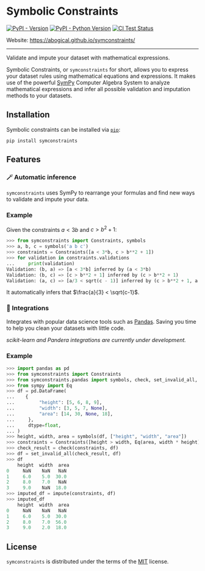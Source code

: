 # Symbolic Constraints

[![PyPI - Version](https://img.shields.io/pypi/v/symconstraints.svg?style=for-the-badge)](https://pypi.org/project/symconstraints)
[![PyPI - Python Version](https://img.shields.io/pypi/pyversions/symconstraints.svg?style=for-the-badge)](https://pypi.org/project/symconstraints)
[![CI Test Status](https://img.shields.io/github/actions/workflow/status/abogical/symconstraints/tests.yaml?branch=main&label=tests&style=for-the-badge)](https://github.com/Abogical/symconstraints/actions/workflows/tests.yaml?query=branch%3Amain)

Website: https://abogical.github.io/symconstraints/

-----
Validate and impute your dataset with mathematical expressions.

Symbolic Constraints, or `symconstraints` for short, allows you to express your dataset rules
using mathematical equations and expressions. It makes use of the powerful [SymPy](https://www.sympy.org) Computer Algebra System to analyze
mathematical expressions and infer all possible validation and imputation methods to your datasets.

## Installation

Symbolic constraints can be installed via [`pip`](https://pypi.org/project/pip/):

```console
pip install symconstraints
```

## Features

### 🪄 Automatic inference

`symconstraints` uses SymPy to rearrange your formulas and find new ways to validate and impute your data.

### Example

Given the constraints $a < 3b$ and $c > b^2 + 1$:

```python
>>> from symconstraints import Constraints, symbols
>>> a, b, c = symbols('a b c')
>>> constraints = Constraints([a < 3*b, c > b**2 + 1])
>>> for validation in constraints.validations
...     print(validation)
Validation: (b, a) => [a < 3*b] inferred by (a < 3*b)
Validation: (b, c) => [c > b**2 + 1] inferred by (c > b**2 + 1)
Validation: (a, c) => [a/3 < sqrt(c - 1)] inferred by (c > b**2 + 1, a < 3*b)
```

It automatically infers that $\frac{a}{3} < \sqrt{c-1}$.

### 🧩 Integrations

Integrates with popular data science tools such as [Pandas](https://pandas.pydata.org/). Saving you time to help you clean your datasets with little code.

_scikit-learn and Pandera integrations are currently under development._

### Example

```python
>>> import pandas as pd
>>> from symconstraints import Constraints
>>> from symconstraints.pandas import symbols, check, set_invalid_all, impute
>>> from sympy import Eq
>>> df = pd.DataFrame(
...    {
...         "height": [5, 6, 8, 9],
...         "width": [3, 5, 7, None],
...         "area": [14, 30, None, 18],
...     },
...     dtype=float,
... )
>>> height, width, area = symbols(df, ["height", "width", "area"])
>>> constraints = Constraints([height > width, Eq(area, width * height)])
>>> check_result = check(constraints, df)
>>> df = set_invalid_all(check_result, df)
>>> df
    height  width  area
0     NaN    NaN   NaN
1     6.0    5.0  30.0
2     8.0    7.0   NaN
3     9.0    NaN  18.0
>>> imputed_df = impute(constraints, df)
>>> imputed_df
    height  width  area
0     NaN    NaN   NaN
1     6.0    5.0  30.0
2     8.0    7.0  56.0
3     9.0    2.0  18.0
```

## License

`symconstraints` is distributed under the terms of the [MIT](https://spdx.org/licenses/MIT.html) license.
